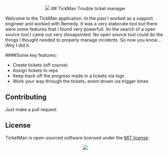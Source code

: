 <p align="center">
<img src="https://cloud.githubusercontent.com/assets/19352920/23092418/87a191c4-f5ca-11e6-8e69-c8ba42d68d99.png"
</p>
## TickMan Trouble ticket manager

Welcome to the TickMan application. In the past I worked as a support engineer and worked with Remedy. It was a very elaborate tool but there were some features that I found very powerfull. Im the search of a open source tool I came out very dissapointed. No open source tool could do the things I thought needed to properly manage incidents. So now you know... Why I did it.
 
####Some key features:

- Create tickets (off course)
- Assign tickets to reps
- Keep track off the progress made in a tickets via logs
- Work your way through the tickets, event driven via trigger times


## Contributing
Just make a pull request

## License

TicketMan is open-sourced software licensed under the [MIT license](http://opensource.org/licenses/MIT).
<p align="center"><img src="https://cloud.githubusercontent.com/assets/19352920/23092417/84d69192-f5ca-11e6-8a1e-5254833de60d.png"></p>
